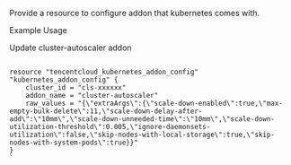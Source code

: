 Provide a resource to configure addon that kubernetes comes with.

Example Usage

Update cluster-autoscaler addon

```hcl

resource "tencentcloud_kubernetes_addon_config" "kubernetes_addon_config" {
	cluster_id = "cls-xxxxxx"
	addon_name = "cluster-autoscaler"
	raw_values = "{\"extraArgs\":{\"scale-down-enabled\":true,\"max-empty-bulk-delete\":11,\"scale-down-delay-after-add\":\"10mm\",\"scale-down-unneeded-time\":\"10mm\",\"scale-down-utilization-threshold\":0.005,\"ignore-daemonsets-utilization\":false,\"skip-nodes-with-local-storage\":true,\"skip-nodes-with-system-pods\":true}}"
}
`

```